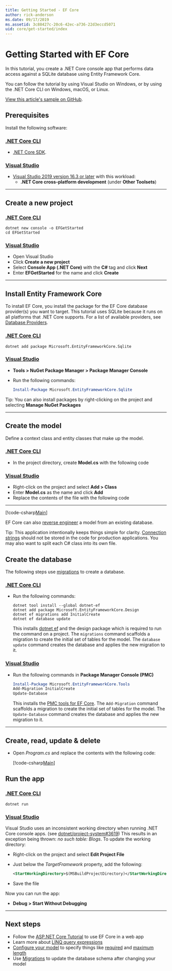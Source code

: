 ```yaml
---
title: Getting Started - EF Core
author: rick-anderson
ms.date: 09/17/2019
ms.assetid: 3c88427c-20c6-42ec-a736-22d3eccd5071
uid: core/get-started/index
---
```


# Getting Started with EF Core

In this tutorial, you create a .NET Core console app that performs data access against a SQLite database using Entity Framework Core.

You can follow the tutorial by using Visual Studio on Windows, or by using the .NET Core CLI on Windows, macOS, or Linux.

[View this article's sample on GitHub](https://github.com/dotnet/EntityFramework.Docs/tree/master/samples/core/GetStarted).

## Prerequisites

Install the following software:

### [.NET Core CLI](#tab/netcore-cli)

* [.NET Core SDK](https://www.microsoft.com/net/download/core).

### [Visual Studio](#tab/visual-studio)

* [Visual Studio 2019 version 16.3 or later](https://www.visualstudio.com/downloads/) with this  workload:
  * **.NET Core cross-platform development** (under **Other Toolsets**)

---

## Create a new project

### [.NET Core CLI](#tab/netcore-cli)

```dotnetcli
dotnet new console -o EFGetStarted
cd EFGetStarted
```

### [Visual Studio](#tab/visual-studio)

* Open Visual Studio
* Click **Create a new project**
* Select **Console App (.NET Core)** with the **C#** tag and click **Next**
* Enter **EFGetStarted** for the name and click **Create**

---

## Install Entity Framework Core

To install EF Core, you install the package for the EF Core database provider(s) you want to target. This tutorial uses SQLite because it runs on all platforms that .NET Core supports. For a list of available providers, see [Database Providers](../providers/index.md).

### [.NET Core CLI](#tab/netcore-cli)

```dotnetcli
dotnet add package Microsoft.EntityFrameworkCore.Sqlite
```

### [Visual Studio](#tab/visual-studio)

* **Tools > NuGet Package Manager > Package Manager Console**
* Run the following commands:

  ``` PowerShell
  Install-Package Microsoft.EntityFrameworkCore.Sqlite
  ```

Tip: You can also install packages by right-clicking on the project and selecting **Manage NuGet Packages**

---

## Create the model

Define a context class and entity classes that make up the model.

### [.NET Core CLI](#tab/netcore-cli)

* In the project directory, create **Model.cs** with the following code

### [Visual Studio](#tab/visual-studio)

* Right-click on the project and select **Add > Class**
* Enter **Model.cs** as the name and click **Add**
* Replace the contents of the file with the following code

---

[!code-csharp[Main](../../../samples/core/GetStarted/Model.cs)]

EF Core can also [reverse engineer](../managing-schemas/scaffolding.md) a model from an existing database.

Tip: This application intentionally keeps things simple for clarity. [Connection strings](../miscellaneous/connection-strings.md) should not be stored in the code for production applications. You may also want to split each C# class into its own file.

## Create the database

The following steps use [migrations](xref:core/managing-schemas/migrations/index) to create a database.

### [.NET Core CLI](#tab/netcore-cli)

* Run the following commands:

  ```dotnetcli
  dotnet tool install --global dotnet-ef
  dotnet add package Microsoft.EntityFrameworkCore.Design
  dotnet ef migrations add InitialCreate
  dotnet ef database update
  ```

  This installs [dotnet ef](../miscellaneous/cli/dotnet.md) and the design package which is required to run the command on a project. The `migrations` command scaffolds a migration to create the initial set of tables for the model. The `database update` command creates the database and applies the new migration to it.

### [Visual Studio](#tab/visual-studio)

* Run the following commands in **Package Manager Console (PMC)**

  ``` PowerShell
  Install-Package Microsoft.EntityFrameworkCore.Tools
  Add-Migration InitialCreate
  Update-Database
  ```

  This installs the [PMC tools for EF Core](../miscellaneous/cli/powershell.md). The `Add-Migration` command scaffolds a migration to create the initial set of tables for the model. The `Update-Database` command creates the database and applies the new migration to it.

---

## Create, read, update & delete

* Open *Program.cs* and replace the contents with the following code:

  [!code-csharp[Main](../../../samples/core/GetStarted/Program.cs)]

## Run the app

### [.NET Core CLI](#tab/netcore-cli)

```dotnetcli
dotnet run
```

### [Visual Studio](#tab/visual-studio)

Visual Studio uses an inconsistent working directory when running .NET Core console apps. (see [dotnet/project-system#3619](https://github.com/dotnet/project-system/issues/3619)) This results in an exception being thrown: *no such table: Blogs*. To update the working directory:

* Right-click on the project and select **Edit Project File**
* Just below the *TargetFramework* property, add the following:

  ``` XML
  <StartWorkingDirectory>$(MSBuildProjectDirectory)</StartWorkingDirectory>
  ```

* Save the file

Now you can run the app:

* **Debug > Start Without Debugging**

---

## Next steps

* Follow the [ASP.NET Core Tutorial](/aspnet/core/data/ef-rp/intro) to use EF Core in a web app
* Learn more about [LINQ query expressions](/dotnet/csharp/programming-guide/concepts/linq/basic-linq-query-operations)
* [Configure your model](xref:core/modeling/index) to specify things like [required](xref:core/modeling/entity-properties#required-and-optional-properties) and [maximum length](xref:core/modeling/entity-properties#maximum-length)
* Use [Migrations](xref:core/managing-schemas/migrations/index) to update the database schema after changing your model
